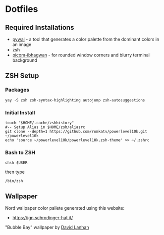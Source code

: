# Dotfiles

## Required Installations

- [pywal](https://github.com/dylanaraps/pywal) - a tool that generates a color palette from the dominant colors in an image
- zsh
- [picom-ibhagwan](https://github.com/ibhagwan/picom) - for rounded window corners and blurry terminal background

## ZSH Setup

### Packages
`yay -S zsh zsh-syntax-highlighting autojump zsh-autosuggestions`

### Initial Install
```
touch "$HOME/.cache/zshhistory"
#-- Setup Alias in $HOME/zsh/aliasrc
git clone --depth=1 https://github.com/romkatv/powerlevel10k.git ~/powerlevel10k
echo 'source ~/powerlevel10k/powerlevel10k.zsh-theme' >> ~/.zshrc
```

### Bash to ZSH

`chsh $USER`

then type

`/bin/zsh`

## Wallpaper
Nord wallpaper color pallete generated using this website:

- https://ign.schrodinger-hat.it/

"Bubble Bay" wallpaper by [David Lanhan](https://dlanham.com/)
